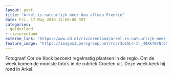 ```yaml
---
layout: post
title: "Arkel is natuurlijk meer dan alleen Frenkie"
date: Fri, 17 May 2019 12:08:00 GMT
categories: 
- gelderland 
- rivierenland 
externe_link: "https://www.ad.nl/rivierenland/arkel-is-natuurlijk-meer-dan-alleen-frenkie~aa2b465f/"
feature_image: "https://images3.persgroep.net/rcs/3u65L4-I-_40Xk70rNt5ND1Nxss/diocontent/148432869/_fitwidth/400/?appId=21791a8992982cd8da851550a453bd7f&quality=0.7"
---
```


Fotograaf Cor de Kock bezoekt regelmatig plaatsen in de regio. Om de week komen de mooiste foto’s in de rubriek Groeten uit. Deze week keek hij rond in Arkel.
